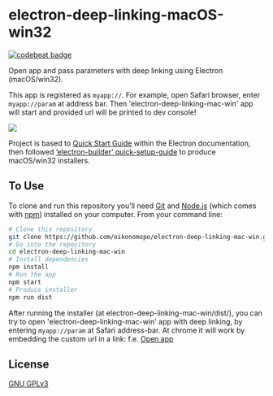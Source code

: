 # electron-deep-linking-macOS-win32
[![codebeat badge](https://codebeat.co/badges/62d56692-2100-4dee-ad02-80fdb2fd3838)](https://codebeat.co/projects/github-com-oikonomopo-electron-deep-linking-mac-win-master)


Open app and pass parameters with deep linking using Electron (macOS/win32).

This app is registered as ```myapp://```. For example, open Safari browser, enter ```myapp://param``` at address bar. Then 'electron-deep-linking-mac-win' app will start and provided url will be printed to dev console!


![](https://github.com/oikonomopo/electron-deep-linking-osx/blob/master/electron-deeplinking-osx-example.gif)


Project is based to [Quick Start Guide](http://electron.atom.io/docs/tutorial/quick-start) within the Electron documentation, then followed [‘electron-builder’ quick-setup-guide](https://github.com/electron-userland/electron-builder#quick-setup-guide) to produce macOS/win32 installers.

## To Use

To clone and run this repository you'll need [Git](https://git-scm.com) and [Node.js](https://nodejs.org/en/download/) (which comes with [npm](http://npmjs.com)) installed on your computer. From your command line:

```bash
# Clone this repository
git clone https://github.com/oikonomopo/electron-deep-linking-mac-win.git
# Go into the repository
cd electron-deep-linking-mac-win
# Install dependencies
npm install
# Run the app
npm start
# Produce installer
npm run dist
```
After running the installer (at electron-deep-linking-mac-win/dist/), you can try to open 'electron-deep-linking-mac-win' app with deep linking, by entering ```myapp://param``` at Safari address-bar. At chrome it will work by embedding the custom url in a link: f.e. <a href="myapp://param">Open app</a>

## License

[GNU GPLv3](LICENSE.md)
